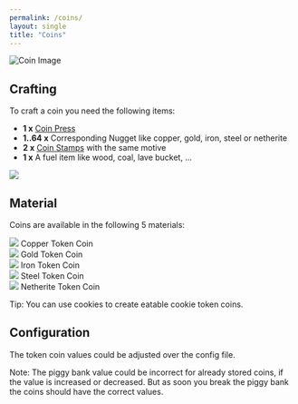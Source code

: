 ```yaml
---
permalink: /coins/
layout: single
title: "Coins"
---
```


![Coin Image](../assets/token_coin.png)

## Crafting

To craft a coin you need the following items:

- **1 x** [Coin Press](../coin_press/)
- **1..64 x** Corresponding Nugget like copper, gold, iron, steel or netherite
- **2 x** [Coin Stamps](../coin_stamps/) with the same motive
- **1 x** A fuel item like wood, coal, lave bucket, ...

![](../assets/coin_press_ui.png)

## Material

Coins are available in the following 5 materials:

![](../assets/coins/copper_token_coin.png) Copper Token Coin<br>
![](../assets/coins/gold_token_coin.png) Gold Token Coin<br>
![](../assets/coins/iron_token_coin.png) Iron Token Coin<br>
![](../assets/coins/steel_token_coin.png) Steel Token Coin<br>
![](../assets/coins/netherite_token_coin.png) Netherite Token Coin<br>

Tip: You can use cookies to create eatable cookie token coins.

## Configuration

The token coin values could be adjusted over the config file.

Note: The piggy bank value could be incorrect for already stored coins, if the value is increased or decreased.
But as soon you break the piggy bank the coins should have the correct values.
